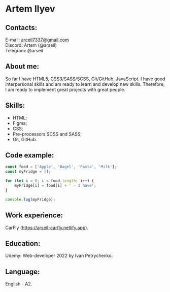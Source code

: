 # Artem Ilyev

## Contacts:
E-mail: arceil7337@gmail.com  
Discord: Artem (@arseil)  
Telegram: @arseil

## About me:
So far I have HTML5, CSS3/SASS/SCSS, Git/GitHub, JavaScript. I have good interpersonal skills and am ready to learn and develop new skills. 
Therefore, I am ready to implement great projects with great people.

## Skills: 
 - HTML;
 - Figma;
 - CSS;
 - Pre-processors SCSS and SASS;
 - Git, GitHub.

## Code example:
```js
const food = ['Apple', 'Bagel', 'Pasta', 'Milk'];
const myFridge = [];

for (let i = 0; i < food.length; i++) {
    myFridge[i] = food[i] + ' - I have';
}

console.log(myFridge);
```
## Work experience:
CarFly (https://arseil-carfly.netlify.app).

## Education:
Udemy: Web-developer 2022 by Ivan Petrychenko.

## Language:
English - A2.
